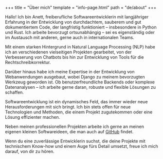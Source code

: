 +++
title = "Über mich"
template = "info-page.html"
path = "de/about"
+++

Hallo! Ich bin Anett, freiberufliche Softwareentwicklerin mit langjähriger Erfahrung in der Entwicklung von durchdachtem, sauberem und gut dokumentiertem Code, der langfristig funktioniert – insbesondere in Python und Rust. Ich arbeite bevorzugt ortsunabhängig – sei es eigenständig oder im Austausch mit anderen, gerne auch in internationalen Teams.

Mit einem starken Hintergrund in Natural Language Processing (NLP) habe ich an verschiedenen vielseitigen Projekten gearbeitet, von der Verbesserung von Chatbots bis hin zur Entwicklung von Tools für die Rechtschreibkorrektur.

Darüber hinaus habe ich meine Expertise in der Entwicklung von Webanwendungen ausgebaut, wobei Django zu meinem bevorzugten Werkzeug geworden ist. Ob benutzerfreundliche Backends oder komplexe Datenanalysen – ich arbeite gerne daran, robuste und flexible Lösungen zu schaffen.

Softwareentwicklung ist ein dynamisches Feld, das immer wieder neue Herausforderungen mit sich bringt. Ich bin stets offen für neue Technologien und Methoden, die einem Projekt zugutekommen oder eine Lösung effizienter machen.

Neben meinen professionellen Projekten arbeite ich gerne an meinen eigenen kleinen Softwareideen, die man auch auf [GitHub](https://github.com/noeddl/) findet.

Wenn du eine zuverlässige Entwicklerin suchst, die deine Projekte mit technischem Know-how und einem Auge fürs Detail umsetzt, freue ich mich darauf, von dir zu hören.
